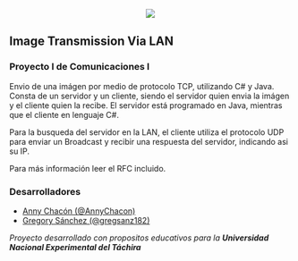 <p align="center">
  <img src="unetLogo.png"/>
</p>

## Image Transmission Via LAN
### Proyecto I de Comunicaciones I

Envio de una imágen por medio de protocolo TCP, utilizando C# y Java.
Consta de un servidor y un cliente, siendo el servidor quien envia la imágen y el cliente quien la recibe. El servidor está programado en Java, mientras que el cliente en lenguaje C#.

Para la busqueda del servidor en la LAN, el cliente utiliza el protocolo UDP para enviar un Broadcast y recibir una respuesta del servidor, indicando asi su IP.

Para más información leer el RFC incluido.

### Desarrolladores
* [Anny Chacón (@AnnyChacon)](https://github.com/AnnyChacon)
* [Gregory Sánchez (@gregsanz182)](https://github.com/gregsanz182)

*Proyecto desarrollado con propositos educativos para la **Universidad Nacional
Experimental del Táchira***
